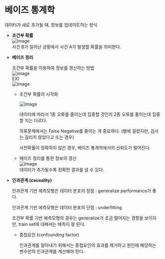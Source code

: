 # 베이즈 통계학

데이터가 새로 추가될 때, 정보를 업데이트하는 방식

- **조건부 확률**  
  ![image](https://user-images.githubusercontent.com/71866756/150507103-58f84244-721d-4c26-8544-d953bb4c3b52.png)  
  사건 B가 일어난 상황에서 사건 A가 발생할 확률을 의미한다. 

- **베이즈 정리**

  조건부 확률을 이용하여 정보를 갱신하는 방법  
  ![image](https://user-images.githubusercontent.com/71866756/150507132-dc47adcc-98bc-4042-bf04-3057ab380ad8.png)  
  EX)  
  ![image](https://user-images.githubusercontent.com/71866756/150507173-4101b3b1-24f9-4c01-8d74-cb33a36f1b84.png)  
  

  - 조건부 확률의 시각화

    ![image](https://user-images.githubusercontent.com/71866756/150507300-2dd50f33-d748-41d1-8bf7-c9c946b4ca37.png)

    데이터에 따라서 1종 오류를 줄이는데 집중할 것인지 2종 오류를 줄이는데 집중할 지는 다르다. 

    의류문제에서는 False Negative를 줄이는 게 중요하다. (병에 걸렸지만, 검사는 걸리지 않았다고 뜨는 경우)

    사전확률이 정확하지 않은 경우, 베이즈 통계학에서의 신뢰도가 떨어진다. 

  - 베이즈 정리를 통한 정보의 갱신  
    ![image](https://user-images.githubusercontent.com/71866756/150507383-6bac56ee-cf4c-4faa-bd23-37c5c2487261.png)  
    데이터가 추가될수록 정확한 결과를 낼 수 있다.

  

- **인과관계 (causality)**

  인과관계 기반 에측모형은 데이터 분포의 장점 : generalize performance가 좋다.

  인과관계 기반 에측모형은 데이터 분포의 단점 : underfitting

  조건부 확률 기반 예측모형의 경우는 generalize가 조금 떨어지는 경향을 보이지만, train set에 대해서는 예측이 잘 된다. 

  - 중첩요인 (confounding factor)

    인과관계를 알아내기 위해서는 중첩요인의 효과를 제거하고 원인에 해당하는 변수만의 인과관계를 계산해야 한다. 
